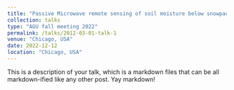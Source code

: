 ```yaml
---
title: "Passive Microwave remote sensing of soil moisture below snowpack using SMAP L-band Observations"
collection: talks
type: "AGU fall meeting 2022"
permalink: /talks/2012-03-01-talk-1
venue: "Chicago, USA"
date: 2022-12-12
location: "Chicago, USA"
---
```


This is a description of your talk, which is a markdown files that can be all markdown-ified like any other post. Yay markdown!
